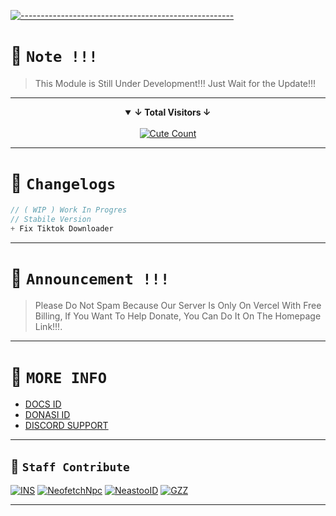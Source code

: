 [![-----------------------------------------------------](https://raw.githubusercontent.com/andreasbm/readme/master/assets/lines/colored.png)](#table-of-contents)

# 🛑 `Note !!!`
> This Module is Still Under Development!!! Just Wait for the Update!!!

---------

<details open align="center">
<summary><b>↓ Total Visitors ↓</b></summary>
<br>
<a href="https://www.instagram.com/fatih_frdaus"><img alt="Cute Count" src="https://count.getloli.com/get/@NeofetchNpc?theme=rule34"/></a>
</details>
</div>

---------

# 📍 `Changelogs`
```js
// ( WIP ) Work In Progres
// Stabile Version
+ Fix Tiktok Downloader
```

---------

# 🛑 `Announcement !!!`
> Please Do Not Spam Because Our Server Is Only On Vercel With Free Billing, If You Want To Help Donate, You Can Do It On The Homepage Link!!!.

---------

# 📍 `MORE INFO`
- [DOCS ID](https://github.com/NeofetchNpc/NeastooAPI/wiki/Documentation)
- [DONASI ID](https://saweria.co/YUSUP909)
- [DISCORD SUPPORT](https://discord.gg/y4W3yd5GU5)

---------

## 🛑 `Staff Contribute`
[![INS](https://github.com/INsITdeveloper.png?size=100)](https://github.com/INsITdeveloper)
[![NeofetchNpc](https://github.com/NeofetchNpc.png?size=100)](https://github.com/NeofetchNpc)
[![NeastooID](https://github.com/NeeasTooID.png?size=100)](https://github.com/NeeasTooID)
[![GZZ](https://github.com/glospotnew.png?size=100)](https://github.com/glospotnew)

---------
